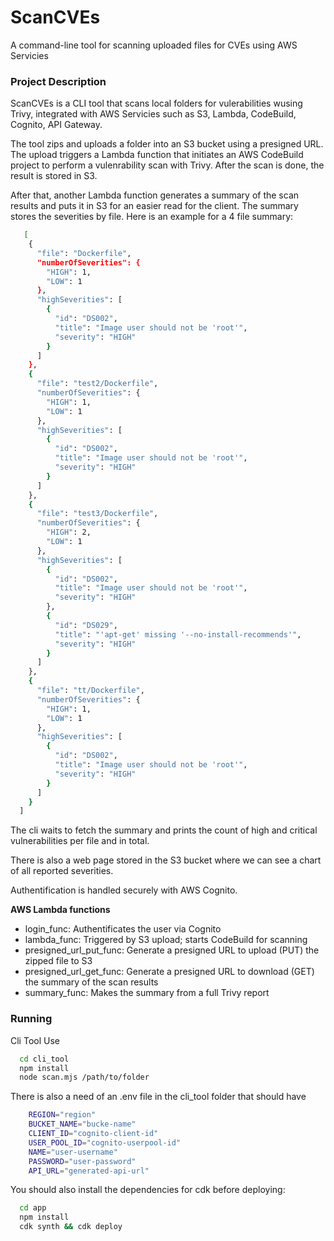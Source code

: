 
# ScanCVEs
A command-line tool for scanning uploaded files for CVEs using AWS Servicies

### Project Description
ScanCVEs is a CLI tool that scans local folders for vulerabilities wusing Trivy, integrated with AWS Servicies such as S3, Lambda, CodeBuild, Cognito, API Gateway.

The tool zips and uploads a folder into an S3 bucket using a presigned URL. The upload triggers a Lambda function that initiates an AWS CodeBuild project to perform a vulenrability scan with Trivy. After the scan is done, the result is stored in S3.

After that, another Lambda function generates a summary of the scan results and puts it in S3 for an easier read for the client. The summary stores the severities by file.
Here is an example for a 4 file summary:
```sh
   [
    {
      "file": "Dockerfile",
      "numberOfSeverities": {
        "HIGH": 1,
        "LOW": 1
      },
      "highSeverities": [
        {
          "id": "DS002",
          "title": "Image user should not be 'root'",
          "severity": "HIGH"
        }
      ]
    },
    {
      "file": "test2/Dockerfile",
      "numberOfSeverities": {
        "HIGH": 1,
        "LOW": 1
      },
      "highSeverities": [
        {
          "id": "DS002",
          "title": "Image user should not be 'root'",
          "severity": "HIGH"
        }
      ]
    },
    {
      "file": "test3/Dockerfile",
      "numberOfSeverities": {
        "HIGH": 2,
        "LOW": 1
      },
      "highSeverities": [
        {
          "id": "DS002",
          "title": "Image user should not be 'root'",
          "severity": "HIGH"
        },
        {
          "id": "DS029",
          "title": "'apt-get' missing '--no-install-recommends'",
          "severity": "HIGH"
        }
      ]
    },
    {
      "file": "tt/Dockerfile",
      "numberOfSeverities": {
        "HIGH": 1,
        "LOW": 1
      },
      "highSeverities": [
        {
          "id": "DS002",
          "title": "Image user should not be 'root'",
          "severity": "HIGH"
        }
      ]
    }
  ]
```

The cli waits to fetch the summary and prints the count of high and critical vulnerabilities per file and in total.

There is also a web page stored in the S3 bucket where we can see a chart of all reported severities.

Authentification is handled securely with AWS Cognito.

**AWS Lambda functions**
* login_func: Authentificates the user via Cognito
* lambda_func: Triggered by S3 upload; starts CodeBuild for scanning
* presigned_url_put_func: Generate a presigned URL to upload (PUT) the zipped file to S3
* presigned_url_get_func: Generate a presigned URL to download (GET) the summary of the scan results
* summary_func: Makes the summary from a full Trivy report

### Running 

Cli Tool Use
```sh
  cd cli_tool
  npm install
  node scan.mjs /path/to/folder
```

There is also a need of an .env file in the cli_tool folder that should have
```sh
    REGION="region"
    BUCKET_NAME="bucke-name"
    CLIENT_ID="cognito-client-id"
    USER_POOL_ID="cognito-userpool-id"
    NAME="user-username"
    PASSWORD="user-password"
    API_URL="generated-api-url"
```
You should also install the dependencies for cdk before deploying:
```sh
  cd app
  npm install
  cdk synth && cdk deploy
```